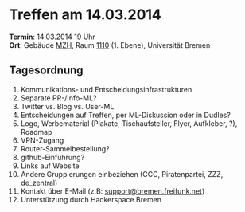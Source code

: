 # Treffen am 14.03.2014

**Termin**: 14.03.2014 19 Uhr  
**Ort**: Gebäude [MZH](http://www.openstreetmap.org/relation/3293414), Raum [1110](http://oracle-web.zfn.uni-bremen.de/lageplan/lageplan?FN=EB&Haus=MZH&Raum=1110) (1. Ebene), Universität Bremen

## Tagesordnung

1. Kommunikations- und Entscheidungsinfrastrukturen
  1. Separate PR-/Info-ML?
  2. Twitter vs. Blog vs. User-ML
  3. Entscheidungen auf Treffen, per ML-Diskussion oder in Dudles?
2. Logo, Werbematerial (Plakate, Tischaufsteller, Flyer, Aufkleber, ?), Roadmap
3. VPN-Zugang
4. Router-Sammelbestellung?
5. github-Einführung?
6. Links auf Website
7. Andere Gruppierungen einbeziehen (CCC, Piratenpartei, ZZZ, de_zentral)
8. Kontakt über E-Mail (z.B: support@bremen.freifunk.net)
9. Unterstützung durch Hackerspace Bremen